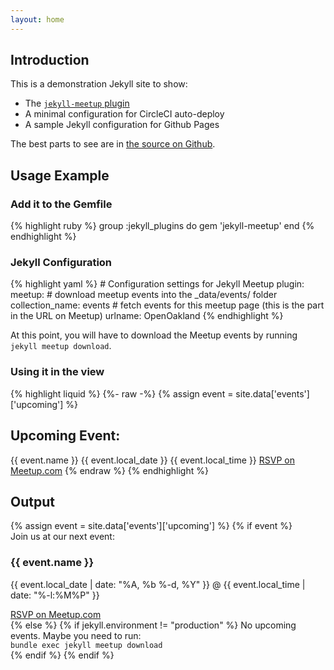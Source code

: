 ```yaml
---
layout: home
---
```

<h2>Introduction</h2>
<p>This is a demonstration Jekyll site to show:</p>
<ul>
<li>The <a href="https://github.com/tdooner/jekyll-meetup" target="_blank">
  <code>jekyll-meetup</code> plugin</a></li>
<li>A minimal configuration for CircleCI auto-deploy</li>
<li>A sample Jekyll configuration for Github Pages</li>
</ul>
<p>The best parts to see are in <a href="https://github.com/tdooner/brigade-jekyll" target="_blank">the source on Github</a>.</p>

<h2>Usage Example</h2>
<h3>Add it to the Gemfile</h3>
{% highlight ruby %}
group :jekyll_plugins do
  gem 'jekyll-meetup'
end
{% endhighlight %}
<h3>Jekyll Configuration</h3>
{% highlight yaml %}
# Configuration settings for Jekyll Meetup plugin:
meetup:
  # download meetup events into the _data/events/ folder
  collection_name: events
  # fetch events for this meetup page (this is the part in the URL on Meetup)
  urlname: OpenOakland
{% endhighlight %}

<p>
At this point, you will have to download the Meetup events by running
<code>jekyll meetup download</code>.
</p>

<h3>Using it in the view</h3>
{% highlight liquid %}
{%- raw -%}
{% assign event = site.data['events']['upcoming'] %}
<h2>Upcoming Event:</h2>
{{ event.name }}
{{ event.local_date }}
{{ event.local_time }}
<a href="{{ event.link }}" target="_blank">RSVP on Meetup.com</a>
{% endraw %}
{% endhighlight %}


<h2>Output</h2>
{% assign event = site.data['events']['upcoming'] %}
{% if event %}
<div class="brigade-event">
  Join us at our next event:
  <h3 class="brigade-event__name">
    {{ event.name }}
  </h3>

  <p>
  {{ event.local_date | date: "%A, %b %-d, %Y" }}
  @
  {{ event.local_time | date: "%-l:%M%P" }}
  </p>

  <div>
    <a href="{{ event.link }}" target="_blank" class="brigade-event__button">
      RSVP on Meetup.com
    </a>
  </div>
</div>
{% else %}
{% if jekyll.environment != "production" %}
No upcoming events. Maybe you need to run:
<code>
bundle exec jekyll meetup download
</code>
{% endif %}
{% endif %}
